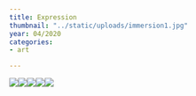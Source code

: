 ```yaml
---
title: Expression
thumbnail: "../static/uploads/immersion1.jpg"
year: 04/2020
categories:
- art

---
```

![](https://media.discordapp.net/attachments/672305339647000599/723537913002066000/dots1.gif)![](https://cdn.discordapp.com/attachments/672305339647000599/712356088544231454/ExpressionC.gif)![](https://cdn.discordapp.com/attachments/672305339647000599/711605633652097054/Connect.gif)![](https://cdn.discordapp.com/attachments/672305339647000599/711163870529585212/Matter.gif)![](https://cdn.discordapp.com/attachments/672305339647000599/710183134246862940/Flow.gif)